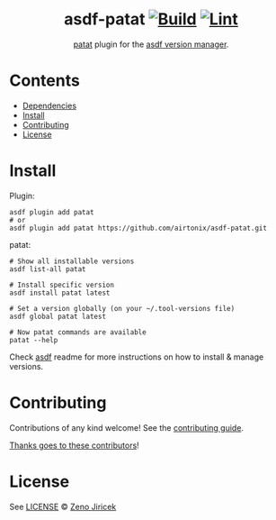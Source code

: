 <div align="center">

# asdf-patat [![Build](https://github.com/airtonix/asdf-patat/actions/workflows/build.yml/badge.svg)](https://github.com/airtonix/asdf-patat/actions/workflows/build.yml) [![Lint](https://github.com/airtonix/asdf-patat/actions/workflows/lint.yml/badge.svg)](https://github.com/airtonix/asdf-patat/actions/workflows/lint.yml)


[patat](https://github.com/jaspervdj/patat) plugin for the [asdf version manager](https://asdf-vm.com).

</div>

# Contents

- [Dependencies](#dependencies)
- [Install](#install)
- [Contributing](#contributing)
- [License](#license)

# Install

Plugin:

```shell
asdf plugin add patat
# or
asdf plugin add patat https://github.com/airtonix/asdf-patat.git
```

patat:

```shell
# Show all installable versions
asdf list-all patat

# Install specific version
asdf install patat latest

# Set a version globally (on your ~/.tool-versions file)
asdf global patat latest

# Now patat commands are available
patat --help
```

Check [asdf](https://github.com/asdf-vm/asdf) readme for more instructions on how to
install & manage versions.

# Contributing

Contributions of any kind welcome! See the [contributing guide](contributing.md).

[Thanks goes to these contributors](https://github.com/airtonix/asdf-patat/graphs/contributors)!

# License

See [LICENSE](LICENSE) © [Zeno Jiricek](https://github.com/airtonix/)
